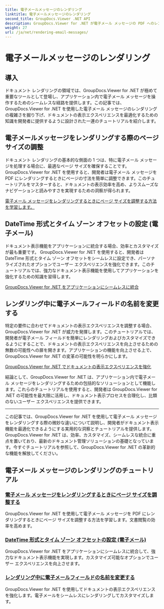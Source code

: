 ```yaml
---
title: 電子メールメッセージのレンダリング
linktitle: 電子メールメッセージのレンダリング
second_title: GroupDocs.Viewer .NET API
description: GroupDocs.Viewer for .NET が電子メール メッセージの PDF へのレンダリングをどのように簡素化するかをご覧ください。ページ サイズの調整、DateTime 形式の設定、フィールド名の効率的な変更方法を学びます。
weight: 27
url: /ja/net/rendering-email-messages/
---
```


# 電子メールメッセージのレンダリング

## 導入

ドキュメント レンダリングの領域では、GroupDocs.Viewer for .NET が極めて重要なツールとして登場し、アプリケーション内で電子メール メッセージを操作するためのシームレスな経路を提供します。この記事では、GroupDocs.Viewer for .NET を使用した電子メール メッセージのレンダリングの複雑さを掘り下げ、ドキュメントの表示エクスペリエンスを最適化するための知識を開発者に提供するように設計された一連のチュートリアルを紹介します。

## 電子メールメッセージをレンダリングする際のページサイズの調整

ドキュメント レンダリングの基本的な側面の 1 つは、特に電子メール メッセージを処理する場合に、最適なページ サイズを確保することです。 GroupDocs.Viewer for .NET を使用すると、開発者は電子メール メッセージを PDF にレンダリングするときにページの寸法を簡単に調整できます。このチュートリアルをマスターすると、ドキュメントの表示効率を高め、よりスムーズなナビゲーションと読みやすさを実現するための洞察が得られます。

[電子メール メッセージをレンダリングするときにページ サイズを調整する方法を学習します。](./adjust-page-size-email/)

## DateTime 形式とタイム ゾーン オフセットの設定 (電子メール)

ドキュメント表示機能をアプリケーションに統合する場合、効率とカスタマイズが最も重要です。 GroupDocs.Viewer for .NET を使用すると、開発者は DateTime 形式とタイム ゾーン オフセットをシームレスに設定でき、パーソナライズされたオプションでユーザー エクスペリエンスを強化できます。このチュートリアルでは、強力なドキュメント表示機能を使用してアプリケーションを強化するための知識を習得します。

[GroupDocs.Viewer for .NET をアプリケーションにシームレスに統合](./set-date-time-format-offset-email/)

## レンダリング中に電子メールフィールドの名前を変更する

特定の要件に合わせてドキュメントの表示エクスペリエンスを調整する場合、GroupDocs.Viewer for .NET が威力を発揮します。このチュートリアルでは、開発者が電子メール フィールドを簡単にレンダリングおよびカスタマイズできるようにすることで、ドキュメントの表示エクスペリエンスを向上させるための無数の可能性への扉を開きます。アプリケーションの機能を向上させる上で、GroupDocs.Viewer for .NET の変革の可能性を明らかにします。

[GroupDocs.Viewer for .NET でドキュメントの表示エクスペリエンスを強化](./rename-email-fields/)

結論として、GroupDocs.Viewer for .NET は、アプリケーション内で電子メール メッセージをレンダリングするための包括的なソリューションとして機能します。これらのチュートリアルを使用すると、開発者は GroupDocs.Viewer for .NET の可能性を最大限に活用し、ドキュメント表示プロセスを合理化し、比類のないユーザー エクスペリエンスを提供できます。

--- 

この記事では、GroupDocs.Viewer for .NET を使用して電子メール メッセージをレンダリングする際の微妙な違いについて説明し、開発者がドキュメント表示機能を最適化できるようにする実用的な洞察とチュートリアルを提供します。 GroupDocs.Viewer for .NET は、効率、カスタマイズ、シームレスな統合に重点を置いており、最新のドキュメント管理ソリューションの基礎となっています。今すぐチュートリアルを参照して、GroupDocs.Viewer for .NET の革新的な機能を解放してください。
## 電子メール メッセージのレンダリングのチュートリアル
### [電子メール メッセージをレンダリングするときにページ サイズを調整する](./adjust-page-size-email/)
GroupDocs.Viewer for .NET を使用して電子メール メッセージを PDF にレンダリングするときにページ サイズを調整する方法を学習します。文書閲覧の効率を高めます。
### [DateTime 形式とタイム ゾーン オフセットの設定 (電子メール)](./set-date-time-format-offset-email/)
GroupDocs.Viewer for .NET をアプリケーションにシームレスに統合して、強力なドキュメント表示機能を実現します。カスタマイズ可能なオプションでユーザー エクスペリエンスを向上させます。
### [レンダリング中に電子メールフィールドの名前を変更する](./rename-email-fields/)
GroupDocs.Viewer for .NET を使用してドキュメントの表示エクスペリエンスを強化します。電子メールをシームレスにレンダリングしてカスタマイズします。